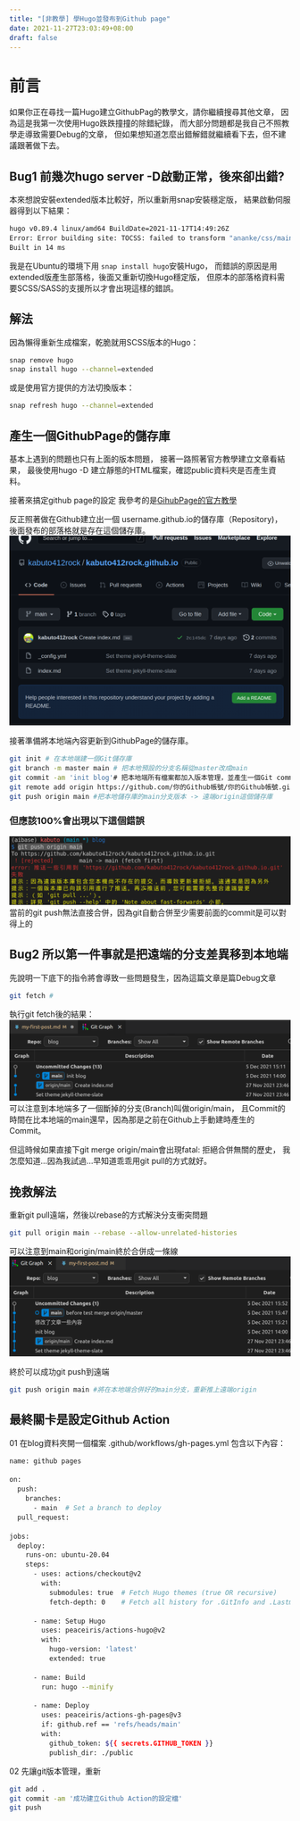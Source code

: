 ```yaml
---
title: "[非教學] 學Hugo並發布到Github page"
date: 2021-11-27T23:03:49+08:00
draft: false
---
```


# 前言
如果你正在尋找一篇Hugo建立GithubPag的教學文，請你繼續搜尋其他文章，
因為這是我第一次使用Hugo跌跌撞撞的除錯紀錄，
而大部分問題都是我自己不照教學走導致需要Debug的文章，
但如果想知道怎麼出錯解錯就繼續看下去，但不建議跟著做下去。

## Bug1 前幾次hugo server -D啟動正常，後來卻出錯?
本來想說安裝extended版本比較好，所以重新用snap安裝穩定版，
結果啟動伺服器得到以下結果：
```bash
hugo v0.89.4 linux/amd64 BuildDate=2021-11-17T14:49:26Z
Error: Error building site: TOCSS: failed to transform "ananke/css/main.css" (text/css). Check your Hugo installation; you need the extended version to build SCSS/SASS.: this feature is not available in your current Hugo version, see https://goo.gl/YMrWcn for more information
Built in 14 ms
```
我是在Ubuntu的環境下用 ```snap install hugo```安裝Hugo，
而錯誤的原因是用extended版產生部落格，後面又重新切換Hugo穩定版，
但原本的部落格資料需要SCSS/SASS的支援所以才會出現這樣的錯誤。

## 解法
因為懶得重新生成檔案，乾脆就用SCSS版本的Hugo：
```bash
snap remove hugo
snap install hugo --channel=extended
```
或是使用官方提供的方法切換版本：
```bash
snap refresh hugo --channel=extended
```

## 產生一個GithubPage的儲存庫
基本上遇到的問題也只有上面的版本問題，
接著一路照著官方教學建立文章看結果，
最後使用hugo -D 建立靜態的HTML檔案，確認public資料夾是否產生資料。

接著來搞定github page的設定
我參考的是[GihubPage的官方教學](
https://docs.github.com/en/pages/quickstart)

反正照著做在Github建立出一個 username.github.io的儲存庫（Repository)，
後面發布的部落格就是存在這個儲存庫。
![建立GithubPage的儲存庫](/images/2021-12-05建立githubpage擷圖.png '建立GithubPage的儲存庫')

接著準備將本地端內容更新到GithubPage的儲存庫。
```bash
git init # 在本地端建一個Git儲存庫
git branch -m master main # 把本地預設的分支名稱從master改成main
git commit -am 'init blog'# 把本地端所有檔案都加入版本管理，並產生一個Git commit紀錄。
git remote add origin https://github.com/你的Github帳號/你的Github帳號.github.io.git
git push origin main #把本地儲存庫的main分支版本 -> 遠端origin這個儲存庫
```

### 但應該100%會出現以下這個錯誤
![無法gitpush](/images/2021-12-05無法直接gitpush.png '無法gitpush因為push無法直接合併')
當前的git push無法直接合併，因為git自動合併至少需要前面的commit是可以對得上的

## Bug2 所以第一件事就是把遠端的分支差異移到本地端
先說明一下底下的指令將會導致一些問題發生，因為這篇文章是篇Debug文章
```bash
git fetch # 
```
執行git fetch後的結果：
![git fetch後的結果](/images/2021-12-05gitfetch後的結果.png 'git fetch後的結果')
可以注意到本地端多了一個斷掉的分支(Branch)叫做origin/main，
且Commit的時間在比本地端的main還早，因為那是之前在Github上手動建時產生的Commit。 

但這時候如果直接下git merge origin/main會出現fatal: 拒絕合併無關的歷史，
我怎麼知道...因為我試過...早知道乖乖用git pull的方式就好。

## 挽救解法
重新git pull遠端，然後以rebase的方式解決分支衝突問題
```bash
git pull origin main --rebase --allow-unrelated-histories
```
可以注意到main和origin/main終於合併成一條線
![重新以git pull方式重做](/images/2021-12-05成功的gitmerge了.png '重新以git pull方式重做')

終於可以成功git push到遠端
```bash
git push origin main #將在本地端合併好的main分支，重新推上遠端origin
```

## 最終關卡是設定Github Action
01 在blog資料夾開一個檔案
.github/workflows/gh-pages.yml 
包含以下內容：
```bash
name: github pages

on:
  push:
    branches:
      - main  # Set a branch to deploy
  pull_request:

jobs:
  deploy:
    runs-on: ubuntu-20.04
    steps:
      - uses: actions/checkout@v2
        with:
          submodules: true  # Fetch Hugo themes (true OR recursive)
          fetch-depth: 0    # Fetch all history for .GitInfo and .Lastmod

      - name: Setup Hugo
        uses: peaceiris/actions-hugo@v2
        with:
          hugo-version: 'latest'
          extended: true

      - name: Build
        run: hugo --minify

      - name: Deploy
        uses: peaceiris/actions-gh-pages@v3
        if: github.ref == 'refs/heads/main'
        with:
          github_token: ${{ secrets.GITHUB_TOKEN }}
          publish_dir: ./public
```

02 先讓git版本管理，重新
```bash
git add .
git commit -am '成功建立Github Action的設定檔'
git push
```